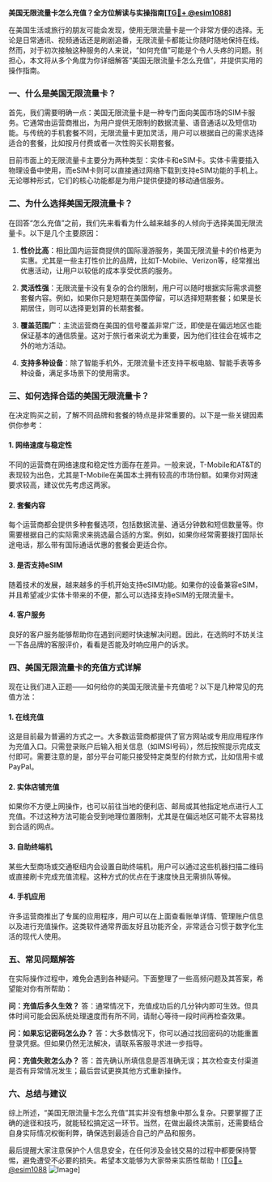 **美国无限流量卡怎么充值？全方位解读与实操指南[[TG💪+ @esim1088](https://t.me/s/esim1088)]**

在美国生活或旅行的朋友可能会发现，使用无限流量卡是一个非常方便的选择。无论是日常通讯、视频通话还是刷剧追番，无限流量卡都能让你随时随地保持在线。然而，对于初次接触这种服务的人来说，“如何充值”可能是个令人头疼的问题。别担心，本文将从多个角度为你详细解答“美国无限流量卡怎么充值”，并提供实用的操作指南。

### 一、什么是美国无限流量卡？

首先，我们需要明确一点：美国无限流量卡是一种专门面向美国市场的SIM卡服务。它通常由运营商推出，为用户提供无限制的数据流量、语音通话以及短信功能。与传统的手机套餐不同，无限流量卡更加灵活，用户可以根据自己的需求选择适合的套餐，比如按月付费或者一次性购买长期套餐。

目前市面上的无限流量卡主要分为两种类型：实体卡和eSIM卡。实体卡需要插入物理设备中使用，而eSIM卡则可以直接通过网络下载到支持eSIM功能的手机上。无论哪种形式，它们的核心功能都是为用户提供便捷的移动通信服务。

### 二、为什么选择美国无限流量卡？

在回答“怎么充值”之前，我们先来看看为什么越来越多的人倾向于选择美国无限流量卡。以下是几个主要原因：

1. **性价比高**：相比国内运营商提供的国际漫游服务，美国无限流量卡的价格更为实惠。尤其是一些主打性价比的品牌，比如T-Mobile、Verizon等，经常推出优惠活动，让用户以较低的成本享受优质的服务。
   
2. **灵活性强**：无限流量卡没有复杂的合约限制，用户可以随时根据实际需求调整套餐内容。例如，如果你只是短期在美国停留，可以选择短期套餐；如果是长期居住，则可以选择更划算的长期套餐。

3. **覆盖范围广**：主流运营商在美国的信号覆盖非常广泛，即使是在偏远地区也能保证基本的通信质量。这对于旅行者来说尤为重要，因为他们往往会在城市之外的地方活动。

4. **支持多种设备**：除了智能手机外，无限流量卡还支持平板电脑、智能手表等多种设备，满足多场景下的使用需求。

### 三、如何选择合适的美国无限流量卡？

在决定购买之前，了解不同品牌和套餐的特点是非常重要的。以下是一些关键因素供你参考：

#### 1. 网络速度与稳定性
不同的运营商在网络速度和稳定性方面存在差异。一般来说，T-Mobile和AT&T的表现较为出色，尤其是T-Mobile在美国本土拥有较高的市场份额。如果你对网速要求较高，建议优先考虑这两家。

#### 2. 套餐内容
每个运营商都会提供多种套餐选项，包括数据流量、通话分钟数和短信数量等。你需要根据自己的实际需求来挑选最合适的方案。例如，如果你经常需要拨打国际长途电话，那么带有国际通话优惠的套餐会更适合你。

#### 3. 是否支持eSIM
随着技术的发展，越来越多的手机开始支持eSIM功能。如果你的设备兼容eSIM，并且希望减少实体卡带来的不便，那么可以选择支持eSIM的无限流量卡。

#### 4. 客户服务
良好的客户服务能够帮助你在遇到问题时快速解决问题。因此，在选购时不妨关注一下各品牌的客服评价，看看是否能及时响应用户的诉求。

### 四、美国无限流量卡的充值方式详解

现在让我们进入正题——如何给你的美国无限流量卡充值呢？以下是几种常见的充值方法：

#### 1. 在线充值
这是目前最为普遍的方式之一。大多数运营商都提供了官方网站或专用应用程序作为充值入口。只需登录账户后输入相关信息（如IMSI号码），然后按照提示完成支付即可。需要注意的是，部分平台可能只接受特定类型的付款方式，比如信用卡或PayPal。

#### 2. 实体店铺充值
如果你不方便上网操作，也可以前往当地的便利店、邮局或其他指定地点进行人工充值。不过这种方法可能会受到地理位置限制，尤其是在偏远地区可能不太容易找到合适的网点。

#### 3. 自助终端机
某些大型商场或交通枢纽内会设置自助终端机，用户可以通过这些机器扫描二维码或直接刷卡完成充值流程。这种方式的优点在于速度快且无需排队等候。

#### 4. 手机应用
许多运营商推出了专属的应用程序，用户可以在上面查看账单详情、管理账户信息以及进行充值操作。这类软件通常界面友好且功能齐全，非常适合习惯于数字化生活的现代人使用。

### 五、常见问题解答

在实际操作过程中，难免会遇到各种疑问。下面整理了一些高频问题及其答案，希望能对你有所帮助：

**问：充值后多久生效？**
答：通常情况下，充值成功后的几分钟内即可生效。但具体时间可能会因系统处理速度而有所不同，请耐心等待一段时间再检查效果。

**问：如果忘记密码怎么办？**
答：大多数情况下，你可以通过找回密码的功能重置登录凭据。但如果仍然无法解决，请联系客服寻求进一步指导。

**问：充值失败怎么办？**
答：首先确认所填信息是否准确无误；其次检查支付渠道是否有异常情况发生；最后尝试更换其他方式重新操作。

### 六、总结与建议

综上所述，“美国无限流量卡怎么充值”其实并没有想象中那么复杂。只要掌握了正确的途径和技巧，就能轻松搞定这一环节。当然，在做出最终决策前，还需要结合自身实际情况权衡利弊，确保选到最适合自己的产品和服务。

最后提醒大家注意保护个人信息安全，在任何涉及金钱交易的过程中都要保持警惕，避免遭受不必要的损失。希望本文能够为大家带来实质性帮助！[[TG💪+ @esim1088](https://t.me/s/esim1088) ![Image](https://i.postimg.cc/4NQfJmqS/Snipaste-2025-05-13-00-14-12.png)]